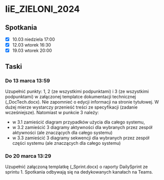 # IiE_ZIELONI_2024

## Spotkania

- [x] 10.03 niedziela 17:00
- [x] 12.03 wtorek 16:30
- [x] 19.03 wtorek 20:00

## Taski 
### Do 13 marca 13:59
Uzupełnić punkty: 1, 2 (ze wszystkimi podpunktami) i 3 (ze wszystkimi podpunktami) w załączonej templatce dokumentacji technicznej (_DocTech.docx). Nie zapomnieć o edycji informacji na stronie tytułowej.
W dużej mierze wystarczy przenieść treści ze specyfikacji (zadanie wcześniejsze). 
Natomiast w punkcie 3 należy:
- w 3.1 zamieścić diagram przypadków użycia dla całego systemu,
- w 3.2 zamieścić 3 diagramy aktywności dla wybranych przez zespół aktywności (ale znaczących dla całego systemu)
- w 3.3 zamieścić 3 diagramy sekwencji dla wybranych przez zespół części systemu (ale znaczących dla całego systemu)

### Do 20 marca 13:29
Uzupełnić załączoną templatkę (_Sprint.docx) o raporty DailySprint ze sprintu 1.
Spotkania odbywają się na dedykowanych kanałach na Teams.
